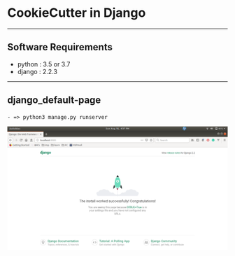 # CookieCutter in Django

---
## Software Requirements
- python : 3.5 or 3.7
- django : 2.2.3

---
## django_default-page
	- => python3 manage.py runserver
<kbd><img src="/imgs-readme/Screenshot from 2019-08-18 16-37-29.png" alt="django_default-page_v1-1" title="django_default-page"></img></kbd>